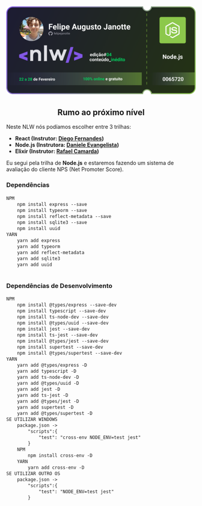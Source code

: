 <h1 align="center">
    <img src="./assets/ticket.svg">
</h1>

<h2 align="center">
	Rumo ao próximo nível
</h2>
<p>
	Neste NLW nós podíamos escolher entre 3 trilhas: 
	<ul>
		<li><strong>React (Instrutor: <a href="https://github.com/diego3g" target="_blank">Diego Fernandes</a>)</strong></li>
		<li><strong>Node.js (Instrutora: <a href="https://github.com/danileao" taget="_blank">Daniele Evangelista</a>)</strong></li>
		<li><strong>Elixir (Instrutor: <a href="https://github.com/RafaelCamarda" target="_blank">Rafael Camarda</a>)</strong></li>
	</ul>
</p>
<p>
	Eu segui pela trilha de <strong>Node.js</strong> e estaremos fazendo um sistema de avaliação do cliente NPS (Net Promoter Score).
</p>

<h3>
	Dependências
</h3>


```shell
NPM
	npm install express --save
	npm install typeorm --save
	npm install reflect-metadata --save
	npm install sqlite3 --save
	npm install uuid
YARN
	yarn add express
	yarn add typeorm
	yarn add reflect-metadata
	yarn add sqlite3
	yarn add uuid
	
```

<h3>
	Dependências de Desenvolvimento
</h3>


```shell
NPM
	npm install @types/express --save-dev
	npm install typescript --save-dev
	npm install ts-node-dev --save-dev
	npm install @types/uuid --save-dev
	npm install jest --save-dev
	npm install ts-jest --save-dev
	npm install @types/jest --save-dev
	npm install supertest --save-dev
	npm install @types/supertest --save-dev
YARN
	yarn add @types/express -D
	yarn add typescript -D
	yarn add ts-node-dev -D
	yarn add @types/uuid -D
	yarn add jest -D
	yarn add ts-jest -D
	yarn add @types/jest -D
	yarn add supertest -D
	yarn add @types/supertest -D
SE UTILIZAR WINDOWS
	package.json ->
		"scripts":{
			"test": "cross-env NODE_ENV=test jest"
		}
	NPM
		npm install cross-env -D
	YARN
		yarn add cross-env -D
SE UTILIZAR OUTRO OS
	package.json ->
		"scripts":{
			"test": "NODE_ENV=test jest"
		}
```
